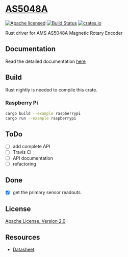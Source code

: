 # [AS5048A](https://crates.io/crates/as5048a)

[![Apache licensed](https://img.shields.io/badge/license-Apache-blue.svg)](http://www.apache.org/licenses/LICENSE-2.0)
[![Build Status](https://travis-ci.org/uwearzt/as5048a.svg?branch=master)](https://travis-ci.org/uwearzt/as5048a)
[![crates.io](https://meritbadge.herokuapp.com/as5048a)](https://crates.io/crates/as5048a)

Rust driver for AMS AS5048A Magnetic Rotary Encoder

## Documentation

 Read the detailed documentation [here](https://docs.rs/as5048a/)

## Build

Rust nightly is needed to compile this crate.

### Raspberry Pi

```bash
cargo build --example raspberrypi
cargo run --example raspberrypi
```

## ToDo

- [ ] add complete API
- [ ] Travis CI
- [ ] API documentation
- [ ] refactoring

## Done

- [x] get the primary sensor readouts

## License

[Apache License, Version 2.0](http://www.apache.org/licenses/LICENSE-2.0)

## Resources

- [Datasheet](https://ams.com/as5048a)
